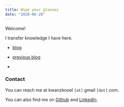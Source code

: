```yaml
---
title: Wipe your glasses
date: "2020-06-28"
---
```


Welcome! 

I transfer knowledge I have here.

- [blog](https://kwannoel.xyz/search.html?tag=blog)

- [previous blog](https://kwannoel.github.io/thoughts/)

- <e4816443>

### Contact

You can reach me at kwanzknoel `[at]` gmail `[dot]` com.

You can also find me on [Github](https://github.com/kwannoel) and [LinkedIn](https://www.linkedin.com/in/noel-kwan-17484b119/).
